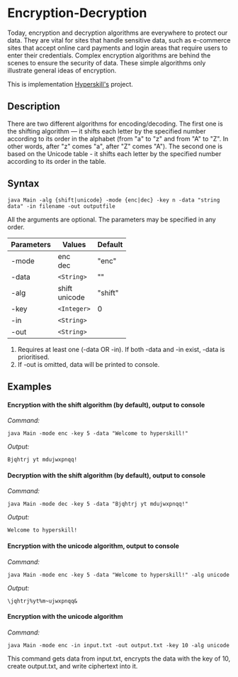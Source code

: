 # Encryption-Decryption

Today, encryption and decryption algorithms are everywhere to protect our data. They are vital for sites that handle sensitive data, such as e-commerce sites that accept online card payments and login areas that require users to enter their credentials. Complex encryption algorithms are behind the scenes to ensure the security of data.
These simple algorithms only illustrate general ideas of encryption.

This is implementation [Hyperskill's](https://hyperskill.org/projects/46) project.

## Description

There are two different algorithms for encoding/decoding. The first one is the shifting algorithm — it shifts each letter by the specified number according to its order in the alphabet (from "a" to "z" and from "A" to "Z". In other words, after "z" comes "a", after "Z" comes "A"). The second one is based on the Unicode table - it shifts each letter by the specified number according to its order in the table.

## Syntax
```
java Main -alg {shift|unicode} -mode {enc|dec} -key n -data "string data" -in filename -out outputfile
```
All the arguments are optional. The parameters may be specified in any order.

| Parameters | Values           | Default |
| -----------| -----------------|---------|
| -mode      | enc<br>dec       | "enc"|
| -data      | `<String>`       | ""   |
| -alg       | shift<br>unicode | "shift"|
| -key       | `<Integer>`      | 0    |
| -in        | `<String>`       |      |
| -out       | `<String>`       |      |

1. Requires at least one (-data OR -in). If both -data and -in exist, -data is prioritised.
2. If -out is omitted, data will be printed to console.

## Examples

#### Encryption with the shift algorithm (by default), output to console 
*Command:*
```
java Main -mode enc -key 5 -data "Welcome to hyperskill!"
```
*Output:*
```
Bjqhtrj yt mdujwxpnqq!
```
#### Decryption with the shift algorithm (by default), output to console 
*Command:*
```
java Main -mode dec -key 5 -data "Bjqhtrj yt mdujwxpnqq!"
```
*Output:*
```
Welcome to hyperskill!
```
#### Encryption with the unicode algorithm, output to console
*Command:*
```
java Main -mode enc -key 5 -data "Welcome to hyperskill!" -alg unicode
```
*Output:*
```
\jqhtrj%yt%m~ujwxpnqq&
```
#### Encryption with the unicode algorithm 
*Command:*
```
java Main -mode enc -in input.txt -out output.txt -key 10 -alg unicode
```
This command gets data from input.txt, encrypts the data with the key of 10, create output.txt, and write ciphertext into it.
